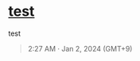 # [test](https://github.com/noraworld/github-actions-sandbox/issues/110)
test

> 2:27 AM · Jan 2, 2024 (GMT+9)
